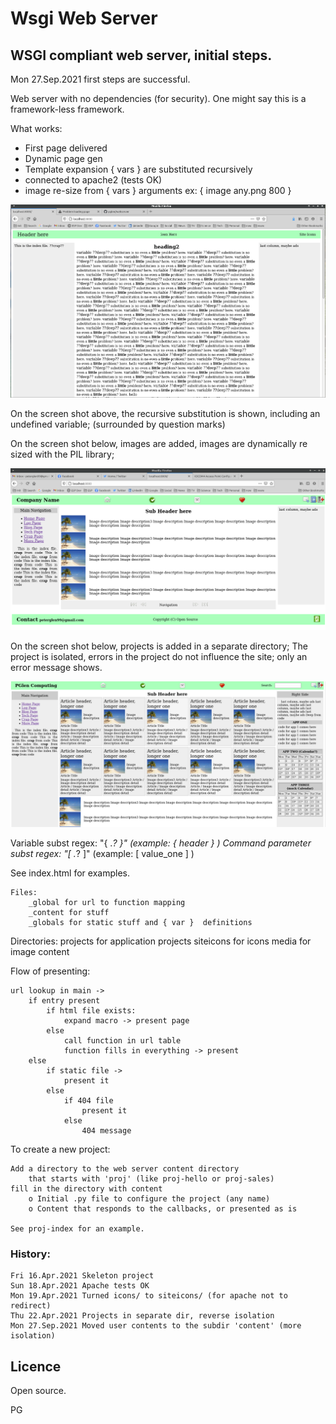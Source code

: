 # Wsgi Web Server

## WSGI compliant web server, initial steps.

 Mon 27.Sep.2021 first steps are successful.

 Web server with no dependencies (for security). One might say this is a framework-less framework.

 What works:

   * First page delivered
   * Dynamic page gen
   * Template expansion { vars } are substituted recursively
   * connected to apache2 (tests OK)
   * image re-size from { vars } arguments ex: { image any.png 800 }

 ![screen shot for template](content/siteicons/initial.png)

 On the screen shot above, the recursive substitution is shown, including
 an undefined variable; (surrounded by question marks)

 On the screen shot below, images are added, images are dynamically re sized with the PIL
 library;

  ![screen shot of image processing](content/siteicons/next_step.png)

 On the screen shot below, projects is added in a separate directory; The project is isolated,
 errors in the project do not influence the site; only an error message shows.

  ![screen shot of project and tiles processing](content/siteicons/tiles.png)

  Variable subst regex: "{ .*? }"  (example: { header } )
  Command parameter subst regex: "\[ .*? \]"  (example: [ value_one ] )

  See index.html for examples.

    Files:
        _global for url to function mapping
        _content for stuff
        _globals for static stuff and { var }  definitions

   Directories:
        projects for application projects
        siteicons for icons
        media for image content

 Flow of presenting:

    url lookup in main ->
        if entry present
            if html file exists:
                expand macro -> present page
            else
                call function in url table
                function fills in everything -> present
        else
            if static file ->
                present it
            else
                if 404 file
                    present it
                else
                    404 message

 To create a new project:

    Add a directory to the web server content directory
        that starts with 'proj' (like proj-hello or proj-sales)
    fill in the directory with content
        o Initial .py file to configure the project (any name)
        o Content that responds to the callbacks, or presented as is

    See proj-index for an example.

### History:

    Fri 16.Apr.2021 Skeleton project
    Sun 18.Apr.2021 Apache tests OK
    Mon 19.Apr.2021 Turned icons/ to siteicons/ (for apache not to redirect)
    Thu 22.Apr.2021 Projects in separate dir, reverse isolation
    Mon 27.Sep.2021 Moved user contents to the subdir 'content' (more isolation)

## Licence

 Open source.

 PG